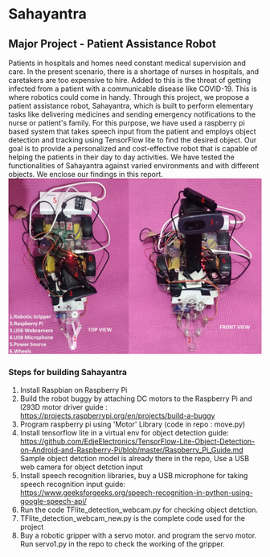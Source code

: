 # Sahayantra
## Major Project - Patient Assistance Robot
Patients in hospitals and homes need constant medical supervision and care. In the present scenario, there is a shortage of nurses in hospitals, and caretakers are too expensive to hire. Added to this is the threat of getting infected from a patient with a communicable disease like COVID-19. This is where robotics could come in handy. Through this project, we propose a patient assistance robot, Sahayantra, which is built to perform elementary tasks like delivering medicines and sending emergency notifications to the nurse or patient's family. For this purpose, we have used a raspberry pi based system that takes speech input from the patient and employs object detection and tracking using TensorFlow lite to find the desired object. Our goal is to provide a personalized and cost-effective robot that is capable of helping the patients in their day to day activities. We have tested the functionalities of Sahayantra against varied environments and with different objects. We enclose our findings in this report.
![Sahayantra](sahayantra2.jpeg)
### Steps for building Sahayantra
1. Install Raspbian on Raspberry Pi
2. Build the robot buggy by attaching DC motors to the Raspberry Pi and l293D motor driver 
guide : https://projects.raspberrypi.org/en/projects/build-a-buggy
3. Program raspberry pi using 'Motor' Library (code in repo : move.py)
4. Install tensorflow lite in a virtual env for object detection
guide: https://github.com/EdjeElectronics/TensorFlow-Lite-Object-Detection-on-Android-and-Raspberry-Pi/blob/master/Raspberry_Pi_Guide.md 
Sample object detction model is already there in the repo, Use a USB web camera for object detction input
5. Install speech recognition libraries, buy a USB microphone for taking speech recognition input
guide: https://www.geeksforgeeks.org/speech-recognition-in-python-using-google-speech-api/
6. Run the code TFlite_detection_webcam.py for checking object detction.
7. TFlite_detection_webcam_new.py is the complete code used for the project
8. Buy a robotic gripper with a servo motor. and program the servo motor. Run servo1.py in the repo to check the working of the gripper.
